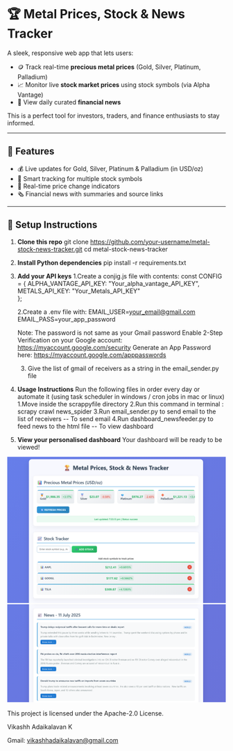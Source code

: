 # 🏆 Metal Prices, Stock & News Tracker

A sleek, responsive web app that lets users:
- 🪙 Track real-time **precious metal prices** (Gold, Silver, Platinum, Palladium)
- 📈 Monitor live **stock market prices** using stock symbols (via Alpha Vantage)
- 📰 View daily curated **financial news**

This is a perfect tool for investors, traders, and finance enthusiasts to stay informed.

---

## 🚀 Features

- 💰 Live updates for Gold, Silver, Platinum & Palladium (in USD/oz)
- 🧠 Smart tracking for multiple stock symbols
- 🔔 Real-time price change indicators
- 🗞️ Financial news with summaries and source links

---

## 🔧 Setup Instructions

1. **Clone this repo**
   git clone https://github.com/your-username/metal-stock-news-tracker.git
   cd metal-stock-news-tracker

2. **Install Python dependencies**
    pip install -r requirements.txt

3. **Add your API keys**
    1.Create a conjig.js file with contents:
    const CONFIG = {
    ALPHA_VANTAGE_API_KEY: "Your_alpha_vantage_API_KEY",
    METALS_API_KEY: "Your_Metals_API_KEY"  
    };

    2.Create a .env file with:
    EMAIL_USER=your_email@gmail.com
    EMAIL_PASS=your_app_password

    Note: The password is not same as your Gmail password
            Enable 2-Step Verification on your Google account:
            https://myaccount.google.com/security
            Generate an App Password here:
            https://myaccount.google.com/apppasswords
    
    3. Give the list of gmail of receivers as a string  in the email_sender.py file

4. **Usage Instructions**
    Run the following files in order every day or automate it (using task scheduler in windows / cron jobs in mac or linux)
    1.Move inside the scrappyfile directory
    2.Run this command in terminal : scrapy crawl news_spider
    3.Run email_sender.py to send email to the list of receivers -- To send email
    4.Run dashboard_newsfeeder.py to feed news to the html file -- To view dashboard

5. **View your personalised dashboard**
    Your dashboard will be ready to be viewed!


![alt text](image1.png)
![alt text](image2.png)




This project is licensed under the Apache-2.0 License.

Vikashh Adaikalavan K

Gmail: vikashhadaikalavan@gmail.com

